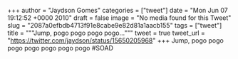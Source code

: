 
+++
author = "Jaydson Gomes"
categories = ["tweet"]
date = "Mon Jun 07 19:12:52 +0000 2010"
draft = false
image = "No media found for this Tweet"
slug = "2087a0efbdb4713f91e8cabe9e82d81a1aacb155"
tags = ["tweet"]
title = """Jump, pogo pogo pogo pogo..."""
tweet = true
tweet_url = "https://twitter.com/jaydson/status/15650205968"
+++
Jump, pogo pogo pogo pogo pogo pogo pogo #SOAD
